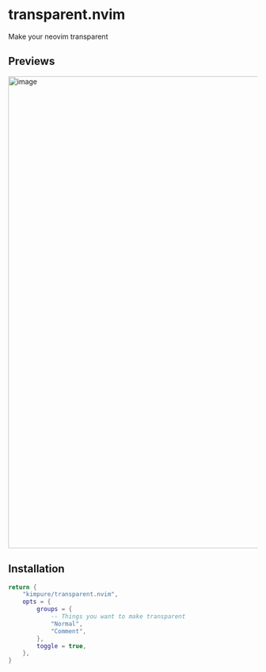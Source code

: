 # transparent.nvim
Make your neovim transparent

## Previews
<img width="1573" height="954" alt="image" src="https://github.com/user-attachments/assets/ce1c314b-daa3-492b-8edf-27fecae1f1f8" />

## Installation
```lua
return {
    "kimpure/transparent.nvim",
    opts = {
        groups = {
            -- Things you want to make transparent
            "Normal",
		    "Comment",
        },
        toggle = true,
    },
}
```

